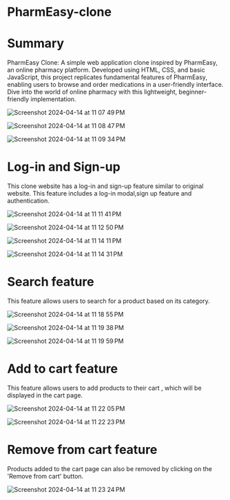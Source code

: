 # PharmEasy-clone

# Summary
PharmEasy Clone: A simple web application clone inspired by PharmEasy, an online pharmacy platform. Developed using HTML, CSS, and basic JavaScript, this project replicates fundamental features of PharmEasy, enabling users to browse and order medications in a user-friendly interface. Dive into the world of online pharmacy with this lightweight, beginner-friendly implementation.

![Screenshot 2024-04-14 at 11 07 49 PM](https://github.com/VainaviSwaminathan/PharmEasy-clone/assets/155678331/9f1a1136-7d35-455c-8654-d109a60cde00)

![Screenshot 2024-04-14 at 11 08 47 PM](https://github.com/VainaviSwaminathan/PharmEasy-clone/assets/155678331/d04cbb48-dd2e-47aa-8b55-027dc4790715)

![Screenshot 2024-04-14 at 11 09 34 PM](https://github.com/VainaviSwaminathan/PharmEasy-clone/assets/155678331/8eff0fd0-2628-43bd-8e5a-362c5c8b4faf)


# Log-in and Sign-up
This clone website has a log-in and sign-up feature similar to original website. This feature includes a log-in modal,sign up feature and authentication.

![Screenshot 2024-04-14 at 11 11 41 PM](https://github.com/VainaviSwaminathan/PharmEasy-clone/assets/155678331/2bec02ed-5e38-401b-a6b1-7ee86edcfc89)

![Screenshot 2024-04-14 at 11 12 50 PM](https://github.com/VainaviSwaminathan/PharmEasy-clone/assets/155678331/c5c13867-00f6-4f57-affe-de579af0912b)

![Screenshot 2024-04-14 at 11 14 11 PM](https://github.com/VainaviSwaminathan/PharmEasy-clone/assets/155678331/832074df-ec56-47d9-a2a9-222915e6532e)

![Screenshot 2024-04-14 at 11 14 31 PM](https://github.com/VainaviSwaminathan/PharmEasy-clone/assets/155678331/16b11f19-7267-4e3c-b894-bf268c491d85)


# Search feature
This feature allows users to search for a product based on its category.

![Screenshot 2024-04-14 at 11 18 55 PM](https://github.com/VainaviSwaminathan/PharmEasy-clone/assets/155678331/02d903fe-971f-4b6d-8124-34e336d64dee)

![Screenshot 2024-04-14 at 11 19 38 PM](https://github.com/VainaviSwaminathan/PharmEasy-clone/assets/155678331/8174a193-14ce-41ab-875d-d03e6ea0f5d7)

![Screenshot 2024-04-14 at 11 19 59 PM](https://github.com/VainaviSwaminathan/PharmEasy-clone/assets/155678331/962c76ac-eda1-49cf-aef9-c552d3f55011)


# Add to cart feature
This feature allows users to add products to their cart , which will be displayed in the cart page.

![Screenshot 2024-04-14 at 11 22 05 PM](https://github.com/VainaviSwaminathan/PharmEasy-clone/assets/155678331/bc085af6-c3aa-41d6-a119-7d66a5d6f8cb)

![Screenshot 2024-04-14 at 11 22 23 PM](https://github.com/VainaviSwaminathan/PharmEasy-clone/assets/155678331/4c3c0393-7062-424a-a20b-2cc4037d46e5)

# Remove from cart feature
Products added to the cart page can also be removed by clicking on the 'Remove from cart' button.

![Screenshot 2024-04-14 at 11 23 24 PM](https://github.com/VainaviSwaminathan/PharmEasy-clone/assets/155678331/ad32ee0c-e855-4301-a46b-23122fca6d4e)




